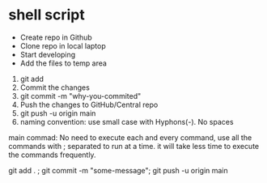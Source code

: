 # shell script

* Create repo in Github
* Clone repo in local laptop
* Start developing
* Add the files to temp area


1. git add <file-name>
2. Commit the changes
3. git commit -m "why-you-commited"
4. Push the changes to GitHub/Central repo
5. git push -u origin main
6. naming convention: use small case with Hyphons(-). No spaces

main commad: No need to execute each and every command, use all the commands with ; separated to run at a time. it will take less time to execute the commands frequently.

git add . ; git commit -m "some-message"; git push -u origin main